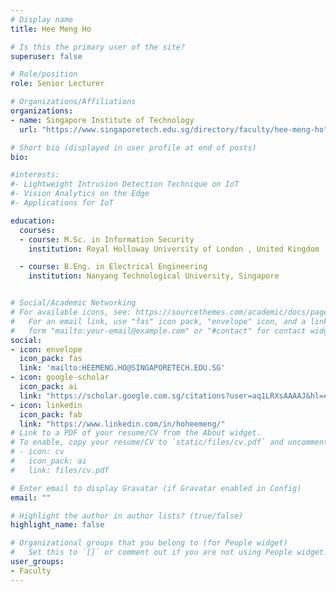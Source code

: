 ```yaml
---
# Display name
title: Hee Meng Ho

# Is this the primary user of the site?
superuser: false

# Role/position
role: Senior Lecturer

# Organizations/Affiliations
organizations:
- name: Singapore Institute of Technology
  url: "https://www.singaporetech.edu.sg/directory/faculty/hee-meng-ho"

# Short bio (displayed in user profile at end of posts)
bio: 

#interests:
#- Lightweight Intrusion Detection Technique on IoT
#- Vision Analytics on the Edge
#- Applications for IoT

education:
  courses:
  - course: M.Sc. in Information Security
    institution: Royal Holloway University of London , United Kingdom

  - course: B.Eng. in Electrical Engineering
    institution: Nanyang Technological University, Singapore


# Social/Academic Networking
# For available icons, see: https://sourcethemes.com/academic/docs/page-builder/#icons
#   For an email link, use "fas" icon pack, "envelope" icon, and a link in the
#   form "mailto:your-email@example.com" or "#contact" for contact widget.
social:
- icon: envelope
  icon_pack: fas
  link: 'mailto:HEEMENG.HO@SINGAPORETECH.EDU.SG'
- icon: google-scholar
  icon_pack: ai
  link: "https://scholar.google.com.sg/citations?user=aq1LRXsAAAAJ&hl=en&oi=sra"
- icon: linkedin
  icon_pack: fab
  link: "https://www.linkedin.com/in/hoheemeng/"
# Link to a PDF of your resume/CV from the About widget.
# To enable, copy your resume/CV to `static/files/cv.pdf` and uncomment the lines below.
# - icon: cv
#   icon_pack: ai
#   link: files/cv.pdf

# Enter email to display Gravatar (if Gravatar enabled in Config)
email: ""

# Highlight the author in author lists? (true/false)
highlight_name: false

# Organizational groups that you belong to (for People widget)
#   Set this to `[]` or comment out if you are not using People widget.
user_groups:
- Faculty
---
```


